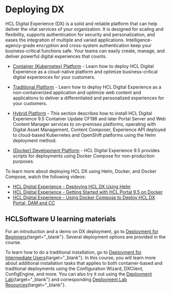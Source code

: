 # Deploying DX

HCL Digital Experience (DX) is a solid and reliable platform that can help deliver the vital services of your organization. It is designed for scaling and flexibility, supports authentication for security and personalization, and eases the integration of multiple and varied applications. Intelligence-agency-grade encryption and cross-system authentication keep your business-critical functions safe. Your teams can easily create, manage, and deliver powerful digital experiences that counts.

-   [Container (Kubernetes) Platform](../deployment/install/container/index.md) - Learn how to deploy HCL Digital Experience as a cloud-native platform and optimize business-critical digital experiences for your customers.

-   [Traditional Platform](../deployment/install/traditional/index.md) - Learn how to deploy HCL Digital Experience as a non-containerized application and optimize web content and applications to deliver a differentiated and personalized experiences for your customers.

-   [Hybrid Platform](../deployment/install/hybrid/index.md) - This section describes how to install HCL Digital Experience 9.5 Container Update CF198 and later Portal Server and Web Content Manager services to on-premises platforms, operating with Digital Asset Management, Content Composer, Experience API deployed to cloud-based Kubernetes and OpenShift platforms using the Helm deployment method.

-   [(Docker) Development Platform](../deployment/install/docker-compose.md) - HCL Digital Experience 9.5 provides scripts for deployments using Docker Compose for non-production purposes.

To learn more about deploying HCL DX using Helm, Docker, and Docker Compose, watch the following videos:

- [HCL Digital Experience - Deploying HCL DX Using Helm](https://youtu.be/pFKpMImqOQE)
- [HCL Digital Experience - Getting Started with HCL Portal 9.5 on Docker](https://youtu.be/GX6Fbv7yidI)
- [HCL Digital Experience - Using Docker Compose to Deploy HCL DX Portal, DAM and CC](https://youtu.be/7MshqLFpphA)

## HCLSoftware U learning materials

For an introduction and a demo on DX deployment, go to [Deployment for Beginners](https://hclsoftwareu.hcltechsw.com/component/axs/?view=sso_config&id=3&forward=https%3A%2F%2Fhclsoftwareu.hcltechsw.com%2Fcourses%2Flesson%2F%3Fid%3D1479){target="_blank"}. Several deployment options are provided in the course.

To learn how to do a traditional installation, go to [Deployment for Intermediate Users](https://hclsoftwareu.hcltechsw.com/component/axs/?view=sso_config&id=3&forward=https%3A%2F%2Fhclsoftwareu.hcltechsw.com%2Fcourses%2Flesson%2F%3Fid%3D3086){target="_blank"}. In this course, you will learn more about additional installation tasks that applies to both container-based and traditional deployments using the Configuration Wizard, DXClient, ConfigEngine, and more. You can also try it out using the [Deployment Lab](https://hclsoftwareu.hcltechsw.com/images/Lc4sMQCcN5uxXmL13gSlsxClNTU3Mjc3NTc4MTc2/DS_Academy/DX/Administrator/HDX-ADM-200_Deployment_Lab.pdf){target="_blank"} and corresponding [Deployment Lab Resources](https://hclsoftwareu.hcltechsw.com/images/Lc4sMQCcN5uxXmL13gSlsxClNTU3Mjc3NTc4MTc2/DS_Academy/DX/Administrator/HDX-ADM-200_Deployment_Lab_Resources.zip){target="_blank"}.
